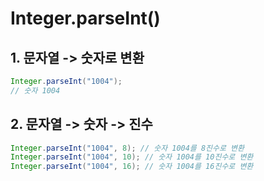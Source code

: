 # Integer.parseInt()
## 1. 문자열 -> 숫자로 변환
```java
Integer.parseInt("1004");
// 숫자 1004
```

## 2. 문자열 -> 숫자 -> 진수
```java
Integer.parseInt("1004", 8); // 숫자 1004를 8진수로 변환
Integer.parseInt("1004", 10); // 숫자 1004를 10진수로 변환
Integer.parseInt("1004", 16); // 숫자 1004를 16진수로 변환
```